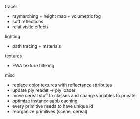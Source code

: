 tracer
 - raymarching + height map + volumetric fog
 - soft reflections
 - relativistic effects

lighting
 - path tracing + materials

textures
 - EWA texture filtering

misc
 - replace color textures with reflectance attributes
 - update ply reader -> ply loader
 - move cereal stuff to classes and change variables to private
 - optimize instance aabb caching
 - every primitive needs to have unique id
 - reorganize primitives (scene, cereal)